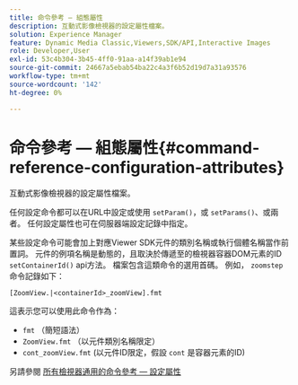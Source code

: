 ```yaml
---
title: 命令參考 — 組態屬性
description: 互動式影像檢視器的設定屬性檔案。
solution: Experience Manager
feature: Dynamic Media Classic,Viewers,SDK/API,Interactive Images
role: Developer,User
exl-id: 53c4b304-3b45-4ff0-91aa-a14f39ab1e94
source-git-commit: 24667a5ebab54ba22c4a3f6b52d19d7a31a93576
workflow-type: tm+mt
source-wordcount: '142'
ht-degree: 0%

---
```


# 命令參考 — 組態屬性{#command-reference-configuration-attributes}

互動式影像檢視器的設定屬性檔案。

任何設定命令都可以在URL中設定或使用 `setParam()`，或 `setParams()`、或兩者。 任何設定屬性也可在伺服器端設定記錄中指定。

某些設定命令可能會加上對應Viewer SDK元件的類別名稱或執行個體名稱當作前置詞。 元件的例項名稱是動態的，且取決於傳遞至的檢視器容器DOM元素的ID `setContainerId()` api方法。 檔案包含這類命令的選用首碼。 例如， `zoomstep` 命令記錄如下：

`[ZoomView.|<containerId>_zoomView].fmt`

這表示您可以使用此命令作為：

* `fmt` （簡短語法）
* `ZoomView.fmt` （以元件類別名稱限定）
* `cont_zoomView.fmt` (以元件ID限定，假設 `cont` 是容器元素的ID)

另請參閱 [所有檢視器通用的命令參考 — 設定屬性](../../../r-html5-viewer-20-cmdref-configattrib/r-html5-viewer-20-cmdref-configattrib.md#concept-850e0f2c49b949deb7cfbfd330d329bd)
